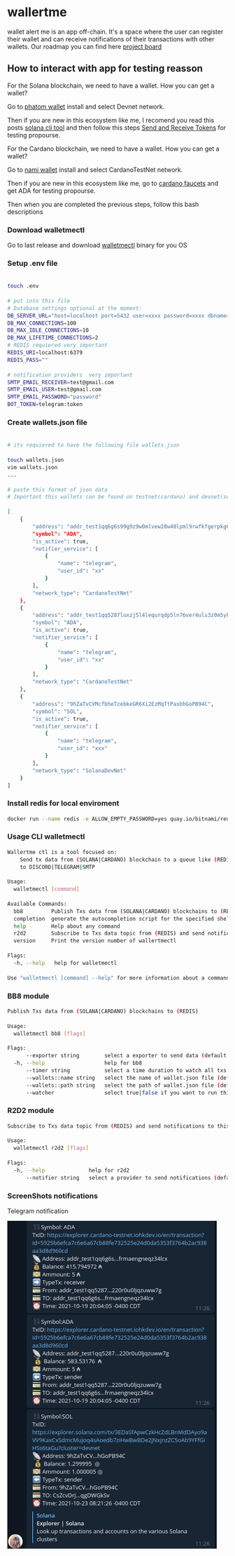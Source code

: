 # wallertme
wallet alert me is an app off-chain. It's a space where the user can register their wallet and can receive notifications of their transactions with other wallets. Our roadmap you can find here [project board](https://piqba.notion.site/piqba/d0682ea1e7e748969aab454b1a437237?v=e09ed390c7c945bf9288891178f3637a)



## How to interact with app for testing reasson


For the Solana blockchain, we need to have a wallet. How you can get a wallet?

Go to [phatom wallet](https://phantom.app/) install and select Devnet network.

Then if you are new in this ecosystem like me, I recomend you read this posts [solana cli tool](https://docs.solana.com/cli/install-solana-cli-tools) and then follow this steps [Send and Receive Tokens](https://docs.solana.com/cli/transfer-tokens) for testing propourse.

For the Cardano blockchain, we need to have a wallet. How you can get a wallet?

Go to [nami wallet](https://namiwallet.io/) install and select CardanoTestNet network.

Then if you are new in this ecosystem like me, go to [cardano faucets](https://developers.cardano.org/docs/integrate-cardano/testnet-faucet/) and get ADA for testing propourse.



Then when you are completed the previous steps, follow this bash descriptions



### Download walletmectl

Go to last release and download [walletmectl](https://github.com/piqba/wallertme/releases) binary for you OS


### Setup .env file


```bash

touch .env

# put into this file
# Database settings optional at the moment:
DB_SERVER_URL="host=localhost port=5432 user=xxxx password=xxxx dbname=xxxx sslmode=disable"
DB_MAX_CONNECTIONS=100
DB_MAX_IDLE_CONNECTIONS=10
DB_MAX_LIFETIME_CONNECTIONS=2
# REDIS requiered very important
REDIS_URI=localhost:6379
REDIS_PASS=""

# notification providers  very important
SMTP_EMAIL_RECEIVER=test@gmail.com
SMTP_EMAIL_USER=test@gmail.com
SMTP_EMAIL_PASSWORD="password"
BOT_TOKEN=telegram:token


```

### Create wallets.json file

```bash

# its requiered to have the following file wallets.json

touch wallets.json
vim wallets.json
...

# paste this format of json data
# Important this wallets can be found on testnet(cardano) and devnet(solana)

[
    {
        "address": "addr_test1qq6g6s99g9z9w0mlvew28w40lpml9rwfkfgerpkg6g2vpn6dp4cf7k9drrdy0wslarr6hxspcw8ev5ed8lfrmaengneqz34lcx",
        "symbol": "ADA",
        "is_active": true,
        "notifier_service": [
            {
                "name": "telegram",
                "user_id": "xx"
            }
        ],
        "network_type": "CardanoTestNet"
    },
    {
        "address": "addr_test1qq5287luxzj5l4lequrqdp5ln76ver4uls3z0m5ykr5gqsv0vxzrwcq5dmmn9e09rvgttzgrngmpxkguy7220r0u0ljqzuww7g",
        "symbol": "ADA",
        "is_active": true,
        "notifier_service": [
            {
                "name": "telegram",
                "user_id": "xx"
            }
        ],
        "network_type": "CardanoTestNet"
    },
    {
        "address": "9hZaTvCVMcfbheTzebkeGR6Xi2EzMqTtPasbhGoPB94C",
        "symbol": "SOL",
        "is_active": true,
        "notifier_service": [
            {
                "name": "telegram",
                "user_id": "xxx"
            }
        ],
        "network_type": "SolanaDevNet"
    }
]

```
### Install redis for local enviroment

```bash
docker run --name redis -e ALLOW_EMPTY_PASSWORD=yes quay.io/bitnami/redis:latest

```
### Usage CLI walletmectl

```bash
Wallertme ctl is a tool focused on: 
	Send tx data from (SOLANA|CARDANO) blockchain to a queue like (REDIS) streams and then send this information
	to DISCORD|TELEGRAM|SMTP

Usage:
  walletmectl [command]

Available Commands:
  bb8         Publish Txs data from (SOLANA|CARDANO) blockchains to (REDIS)
  completion  generate the autocompletion script for the specified shell
  help        Help about any command
  r2d2        Subscribe to Txs data topic from (REDIS) and send notifications to this services (telegram|discord|smtp)
  version     Print the version number of wallertmectl

Flags:
  -h, --help   help for walletmectl

Use "walletmectl [command] --help" for more information about a command.

```
### BB8 module

```bash
Publish Txs data from (SOLANA|CARDANO) blockchains to (REDIS)

Usage:
  walletmectl bb8 [flags]

Flags:
      --exporter string        select a exporter to send data (default "redis")
  -h, --help                   help for bb8
      --timer string           select a time duration to watch all txs (default "1s")
      --wallets::name string   select the name of wallet.json file (default "wallets.json")
      --wallets::path string   select the path of wallet.json file (default "/path/<bin file>")
      --watcher                select true|false if you want to run this task periodicaly


```

### R2D2 module
```bash
Subscribe to Txs data topic from (REDIS) and send notifications to this services (telegram|discord|smtp)

Usage:
  walletmectl r2d2 [flags]

Flags:
  -h, --help              help for r2d2
      --notifier string   select a provider to send notifications (default "telegram")

```


### ScreenShots notifications


Telegram notification

![R2D2](/docs/assets/tg.png)


